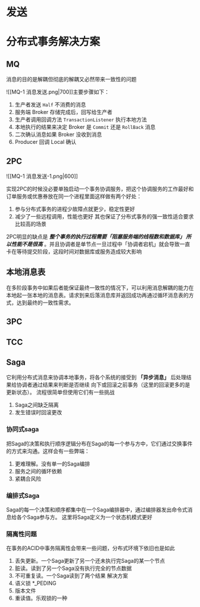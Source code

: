 
# 发送


# 分布式事务解决方案

## MQ
消息的目的是解耦但彻底的解耦又必然带来一致性的问题

![[MQ-1 消息发送.png|700]]主要步骤如下：
1.  生产者发送 `Half` 不消费的消息
2.  服务端 Broker 存储完成后，回写给生产者
3.  生产者调用回调方法 `TransactionListener` 执行本地方法
4.  本地执行的结果来决定 Broker 是 `Commit` 还是 `RollBack` 消息
5.  二次确认消息如果 Broker 没收到消息
6.  Producer 回调 Local 确认

## 2PC

![[MQ-1 消息发送-1.png|600]]

实现2PC的时候没必要单独启动一个事务协调服务，把这个协调服务的工作最好和订单服务或优惠券放在同一个进程里面这样做有两个好处：
1.  参与分布式事务的进程少故障点就更少，稳定性更好
2.  减少了一些远程调用，性能也更好
其也保证了分布式事务的强一致性适合要求比较高的场景

2PC明显的缺点是 ***整个事务的执行过程需要「阻塞服务端的线程数和数据库」 所以性能不是很高*** 。并且协调者是单节点一旦过程中「协调者宕机」就会导致一直卡在等待提交阶段，这段时间对数据库或服务造成较大影响

## 本地消息表

在多阶段事务中如果后者能保证最终一致性的情况下，可以利用消息解耦的能力在本地起一张本地的消息表。请求到来后落消息库并返回成功再通过循环消息表的方式，达到最终的一致性需求。


## 3PC


## TCC


## Saga
它利用分布式消息来协调本地事务，将各个系统的接受到 **「异步消息」** 后处理结果给协调者通过结果来判断是否继续 向下或回滚之前事务（这里的回滚更多的是更新状态）。
流程很简单但使用它们有一些挑战
1.  Saga之间缺乏隔离
2.  发生错误时回滚更改

### 协同式saga
把Saga的决策和执行顺序逻辑分布在Saga的每一个参与方中，它们通过交换事件的方式来沟通。这样会有一些弊端：
1. 更难理解。没有单一的Saga编排
2. 服务之间的循环依赖
3. 紧耦合风险

### 编排式Saga
Saga的每一个决策和顺序都集中在一个Saga编排器中，通过编排器发出命令式消息给各个Saga参与方。
这里将Saga定义为一个状态机模式更好

### 隔离性问题
在事务的ACID中事务隔离性会带来一些问题，分布式环境下依旧也是如此
1. 丢失更新。一个Saga更新了另一个还未执行完Saga的某一个节点
2. 脏读。读到了另一个Saga没有执行完全的节点数据
3. 不可重复读。一个Saga读到了两个结果
解决方案
1. 语义锁 *_PEDING
2. 版本文件
3. 重读值。乐观锁的一种